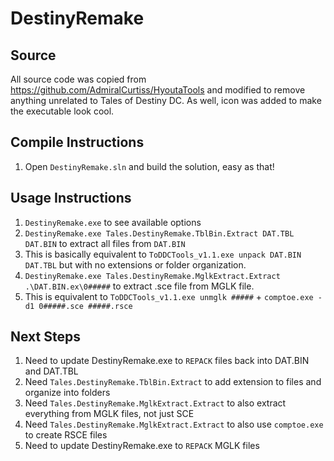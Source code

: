 ﻿# DestinyRemake

## Source
All source code was copied from https://github.com/AdmiralCurtiss/HyoutaTools and modified to remove anything unrelated to Tales of Destiny DC.
As well, icon was added to make the executable look cool.

## Compile Instructions
1. Open `DestinyRemake.sln` and build the solution, easy as that!

## Usage Instructions
1. `DestinyRemake.exe` to see available options
1. `DestinyRemake.exe Tales.DestinyRemake.TblBin.Extract DAT.TBL DAT.BIN` to extract all files from `DAT.BIN`
1. This is basically equivalent to `ToDDCTools_v1.1.exe unpack DAT.BIN DAT.TBL` but with no extensions or folder organization.  
1. `DestinyRemake.exe Tales.DestinyRemake.MglkExtract.Extract .\DAT.BIN.ex\0#####` to extract .sce file from MGLK file.
1. This is equivalent to `ToDDCTools_v1.1.exe unmglk #####` + `comptoe.exe -d1 0#####.sce #####.rsce`

## Next Steps
1. Need to update DestinyRemake.exe to `REPACK` files back into DAT.BIN and DAT.TBL
1. Need `Tales.DestinyRemake.TblBin.Extract` to add extension to files and organize into folders
1. Need `Tales.DestinyRemake.MglkExtract.Extract` to also extract everything from MGLK files, not just SCE
1. Need `Tales.DestinyRemake.MglkExtract.Extract` to also use `comptoe.exe` to create RSCE files
1. Need to update DestinyRemake.exe to `REPACK` MGLK files
